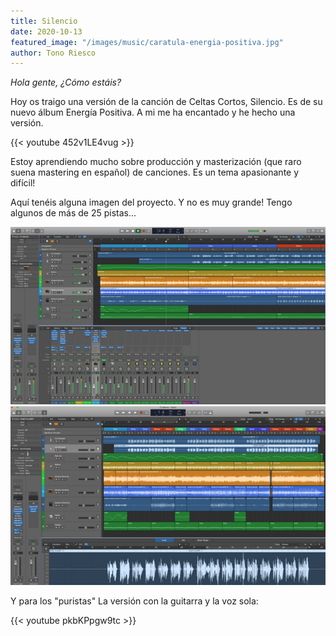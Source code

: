 ```yaml
---
title: Silencio
date: 2020-10-13
featured_image: "/images/music/caratula-energia-positiva.jpg"
author: Tono Riesco
---
```



_Hola gente, ¿Cómo estáis?_ 

Hoy os traigo una versión de la canción de Celtas Cortos, Silencio. Es de su nuevo álbum Energía Positiva. A mi me ha encantado y he hecho una versión.

{{< youtube 452v1LE4vug >}}

Estoy aprendiendo mucho sobre producción y masterización (que raro suena mastering en español) de canciones. Es un tema apasionante y difícil!

Aquí tenéis alguna imagen del proyecto. Y no es muy grande! Tengo algunos de más de 25 pistas...

![](/images/posts/silencio-logic-1.png)
![](/images/posts/silencio-logic-2.png)


Y para los "puristas" La versión con la guitarra y la voz sola:

{{< youtube pkbKPpgw9tc >}}

